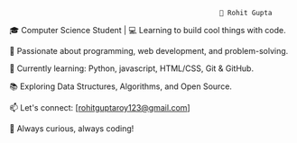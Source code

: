                                                         👋 Rohit Gupta 

🎓 Computer Science Student | 💻 Learning to build cool things with code.

🚀 Passionate about programming, web development, and problem-solving.

🌱 Currently learning: Python, javascript, HTML/CSS, Git & GitHub.

📚 Exploring Data Structures, Algorithms, and Open Source.

📫 Let's connect: [rohitguptaroy123@gmail.com]

🔧 Always curious, always coding!

